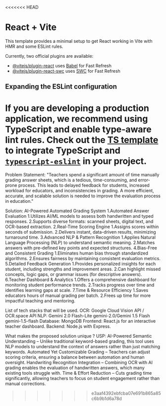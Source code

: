<<<<<<< HEAD
# React + Vite

This template provides a minimal setup to get React working in Vite with HMR and some ESLint rules.

Currently, two official plugins are available:

- [@vitejs/plugin-react](https://github.com/vitejs/vite-plugin-react/blob/main/packages/plugin-react/README.md) uses [Babel](https://babeljs.io/) for Fast Refresh
- [@vitejs/plugin-react-swc](https://github.com/vitejs/vite-plugin-react-swc) uses [SWC](https://swc.rs/) for Fast Refresh

## Expanding the ESLint configuration

If you are developing a production application, we recommend using TypeScript and enable type-aware lint rules. Check out the [TS template](https://github.com/vitejs/vite/tree/main/packages/create-vite/template-react-ts) to integrate TypeScript and [`typescript-eslint`](https://typescript-eslint.io) in your project.
=======
Problem Statement:
"Teachers spend a significant amount of time manually grading answer sheets, which is
a tedious, time-consuming, and error-prone process. This leads to delayed feedback for
students, increased workload for educators, and inconsistencies in grading. A more
efficient, accurate, and scalable solution is needed to improve the evaluation process in
education."

Solution: AI-Powered Automated Grading System
1.Automated Answer Evaluation
1.Utilizes AI/ML models to assess both handwritten and typed responses.
2.Supports diverse formats: scanned sheets, digital text, and OCR-based extraction.
2.Real-Time Scoring Engine
1.Assigns scores within seconds of submission.
2.Delivers instant, data-driven results, minimizing turnaround time.
3.Advanced NLP & Pattern Recognition
1.Applies Natural Language Processing (NLP) to understand semantic meaning.
2.Matches answers with pre-defined key points and expected structures.
4.Bias-Free and Consistent Grading
1.Eliminates human bias through standardized algorithms.
2.Ensures fairness by maintaining consistent evaluation metrics.
5.Detailed Feedback Generation
1.Provides personalized insights for each student, including strengths and improvement areas.
2.Can highlight missed concepts, logic gaps, or grammar issues (for descriptive answers).
6.Teacher Dashboard & Analytics
1.Offers a comprehensive dashboard for monitoring student performance trends.
2.Tracks progress over time and identifies learning gaps at scale.
7.Time & Resource Efficiency
1.Saves educators hours of manual grading per batch.
2.Frees up time for more impactful teaching and mentoring.

List of tech stacks that will be used.
OCR: Google Cloud Vision API / OCR.space API
NLP: Gemini 2.0 Flash-Lite gemini-2.0/Gemini 1.5 Flash gemini-1.5-flash
Database: MongoDB
Frontend: React.js for an interactive teacher dashboard.
Backend: Node.js with Express.

What makes the proposed solution unique ?
USP:
AI-Powered Semantic Understanding – Unlike traditional keyword-based grading, this tool uses NLP
models to understand the context of answers rather than just matching keywords.
Automated Yet Customizable Grading – Teachers can adjust scoring criteria, ensuring a balance
between automation and human oversight.
Handwriting Recognition Integration – Combining OCR with AI grading enables the evaluation of
handwritten answers, which many existing tools struggle with.
Time & Effort Reduction – Cuts grading time significantly, allowing teachers to focus on student
engagement rather than manual corrections.
>>>>>>> e3aaf4392ebfcba07e691b865a85c6b9b1d6a78d
